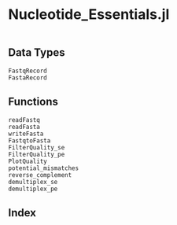# Nucleotide_Essentials.jl

```@contents
```

## Data Types
```@docs
FastqRecord
FastaRecord
```

## Functions

```@docs
readFastq
readFasta
writeFasta
FastqtoFasta
FilterQuality_se
FilterQuality_pe
PlotQuality
potential_mismatches
reverse_complement
demultiplex_se
demultiplex_pe
```

## Index

```@index
```

